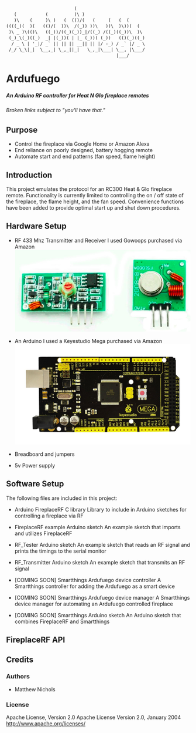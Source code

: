 ```
                          (                           
   (           (          )\ )                        
   )\    (     )\ )   (  (()/(   (     (   (  (       
((((_)(  )(   (()/(  ))\  /(_)) ))\   ))\  )\))(  (   
 )\ _ )\(()\   ((_))/((_)(_))_|/((_) /((_)((_))\  )\  
 (_)_\(_)((_)  _| |(_))( | |_ (_))( (_))   (()(_)((_) 
  / _ \ | '_|/ _` || || || __|| || |/ -_) / _` |/ _ \ 
 /_/ \_\|_|  \__,_| \_,_||_|   \_,_|\___| \__, |\___/ 
                                          |___/       
```
# Ardufuego
##### An Arduino RF controller for Heat N Glo fireplace remotes
###### *Broken links subject to "you'll have that."*

## Purpose
- Control the fireplace via Google Home or Amazon Alexa
- End reliance on poorly designed, battery hogging remote
- Automate start and end patterns (fan speed, flame height)

## Introduction
This project emulates the protocol for an RC300 Heat & Glo fireplace remote.  Functionality is currently limited to controlling the on / off state of the fireplace, the flame height, and the fan speed.  Convenience functions have been added to provide optimal start up and shut down procedures.

## Hardware Setup
- RF 433 Mhz Transmitter and Receiver
I used Gowoops purchased via Amazon
![Gowoops RF TX RX](/images/RF.png?s=200)

- An Arduino
I used a Keyestudio Mega purchased via Amazon
![Keyestudio Mega](/images/mega.jpg)

- Breadboard and jumpers
- 5v Power supply

## Software Setup
The following files are included in this project:
- Arduino FireplaceRF C library
Library to include in Arduino sketches for controlling a fireplace via RF

- FireplaceRF example Arduino sketch
An example sketch that imports and utilizes FireplaceRF

- RF_Tester Arduino sketch
An example sketch that reads an RF signal and prints the timings to the serial monitor

- RF_Transmitter Arduino sketch
An example sketch that transmits an RF signal

- [COMING SOON] Smartthings Ardufuego device controller
A Smartthings controller for adding the Ardufuego as a smart device

- [COMING SOON] Smartthings Ardufuego device manager
A Smartthings device manager for automating an Ardufuego controlled fireplace

- [COMING SOON] Smartthings Arduino sketch
An Arduino sketch that combines FireplaceRF and Smartthings

## FireplaceRF API

## Credits
### Authors
* Matthew Nichols

### License
Apache License, Version 2.0 Apache License Version 2.0, January 2004 http://www.apache.org/licenses/
